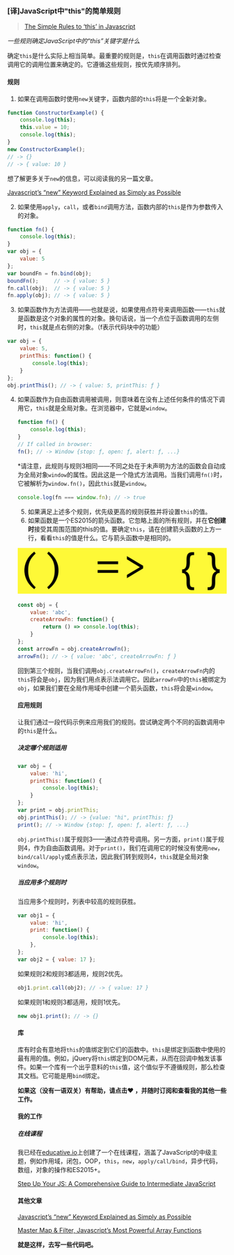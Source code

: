 ### [译]JavaScript中"this"的简单规则

> [The Simple Rules to ‘this’ in Javascript](https://codeburst.io/the-simple-rules-to-this-in-javascript-35d97f31bde3)

*一些规则确定JavaScript中的“this”关键字是什么*

确定`this`是什么实际上相当简单。最重要的规则是，`this`在调用函数时通过检查调用它的调用位置来确定的。它遵循这些规则，按优先顺序排列。

#### 规则

1. 如果在调用函数时使用`new`关键字，函数内部的`this`将是一个全新对象。

```javascript
function ConstructorExample() {
    console.log(this);
    this.value = 10;
    console.log(this);
}
new ConstructorExample();
// -> {}
// -> { value: 10 }
```

想了解更多关于`new`的信息，可以阅读我的另一篇文章。

[Javascript’s “new” Keyword Explained as Simply as Possible](https://codeburst.io/javascripts-new-keyword-explained-as-simply-as-possible-fec0d87b2741)

2. 如果使用`apply`，`call`，或者`bind`调用方法，函数内部的`this`是作为参数传入的对象。

```javascript
function fn() {
    console.log(this);
}
var obj = {
    value: 5
};
var boundFn = fn.bind(obj);
boundFn();     // -> { value: 5 }
fn.call(obj);  // -> { value: 5 }
fn.apply(obj); // -> { value: 5 }
```

3. 如果函数作为方法调用——也就是说，如果使用点符号来调用函数——`this`就是函数是这个对象的属性的对象。换句话说，当一个点位于函数调用的左侧时，`this`就是点右侧的对象。（f表示代码块中的功能）

```javascript
var obj = {
    value: 5,
    printThis: function() {
        console.log(this);
    }
};
obj.printThis(); // -> { value: 5, printThis: ƒ }
```

4. 如果函数作为自由函数调用被调用，则意味着在没有上述任何条件的情况下调用它，`this`就是全局对象。在浏览器中，它就是`window`。

   ```javascript
   function fn() {
       console.log(this);
   }
   // If called in browser:
   fn(); // -> Window {stop: ƒ, open: ƒ, alert: ƒ, ...}
   ```

   *请注意，此规则与规则3相同——不同之处在于未声明为方法的函数会自动成为全局对象`window`的属性。因此这是一个隐式方法调用。当我们调用`fn()`时，它被解析为`window.fn()`，因此`this`就是`window`。

   ```javascript
   console.log(fn === window.fn); // -> true
   ```

   5. 如果满足上述多个规则，优先级更高的规则获胜并将设置`this`的值。
   6. 如果函数是一个ES2015的箭头函数。它忽略上面的所有规则，并在**它创建时**接受其周围范围的this的值。要确定`this`，请在创建箭头函数的上方一行，看看`this`的值是什么。它与箭头函数中是相同的。

   ![arrow_function.png](../../img/html_css_js/arrow_function.png)

   ```javascript
   const obj = {
       value: 'abc',
       createArrowFn: function() {
           return () => console.log(this);
       }
   };
   const arrowFn = obj.createArrowFn();
   arrowFn(); // -> { value: 'abc', createArrowFn: ƒ }
   ```

   回到第三个规则，当我们调用`obj.createArrowFn()`，`createArrowFn`内的`this`将会是`obj`，因为我们用点表示法调用它。因此`arrowFn`中的`this`被绑定为`obj`，如果我们要在全局作用域中创建一个箭头函数，`this`将会是`window`。

   #### 应用规则

   让我们通过一段代码示例来应用我们的规则。尝试确定两个不同的函数调用中的`this`是什么。

   ##### 决定哪个规则适用

   ```javascript
   var obj = {
       value: 'hi',
       printThis: function() {
           console.log(this);
       }
   };
   var print = obj.printThis;
   obj.printThis(); // -> {value: "hi", printThis: ƒ}
   print(); // -> Window {stop: ƒ, open: ƒ, alert: ƒ, ...}
   ```

   `obj.printThis()`属于规则3——通过点符号调用。另一方面，`print()`属于规则4，作为自由函数调用。对于`print()`，我们在调用它的时候没有使用`new`，`bind/call/apply`或点表示法，因此我们转到规则4，`this`就是全局对象`window`。

   ##### 当应用多个规则时

   当应用多个规则时，列表中较高的规则获胜。

   ```javascript
   var obj1 = {
       value: 'hi',
       print: function() {
           console.log(this);
       },
   };
   var obj2 = { value: 17 };
   ```

   如果规则2和规则3都适用，规则2优先。

   ```javascript
   obj1.print.call(obj2); // -> { value: 17 }
   ```

   如果规则1和规则3都适用，规则1优先。

   ```javascript
   new obj1.print(); // -> {}
   ```

   #### 库

   库有时会有意地将`this`的值绑定到它们的函数中。`this`是绑定到函数中使用的最有用的值。例如，jQuery将`this`绑定到DOM元素，从而在回调中触发该事件。如果一个库有一个出乎意料的`this`值，这个值似乎不遵循规则，那么检查其文档。它可能是用`bind`绑定。

   **如果这（没有一语双关）有帮助，请点击❤ ，并随时订阅和查看我的其他一些工作。**

   #### 我的工作

   ##### 在线课程

   我已经在[educative.io](https://www.educative.io/)上创建了一个在线课程，涵盖了JavaScript的中级主题，例如作用域，闭包，OOP，`this`，`new`，`apply/call/bind`，异步代码，数组，对象的操作和ES2015+。

   [Step Up Your JS: A Comprehensive Guide to Intermediate JavaScript](https://www.educative.io/collection/5679346740101120/5707702298738688?authorName=Arnav%20Aggarwal)

   #### 其他文章

   [Javascript’s “new” Keyword Explained as Simply as Possible](https://codeburst.io/javascripts-new-keyword-explained-as-simply-as-possible-fec0d87b2741)

   [Master Map & Filter, Javascript’s Most Powerful Array Functions](https://codeburst.io/array-functions-map-filter-18a6e5f75da1)

   **就是这样，去写一些代码吧。**

   ​

